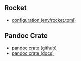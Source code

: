 ## Rocket

* [configuration (env/rocket.toml)](https://rocket.rs/v0.5-rc/guide/configuration/#environment-variables)

## Pandoc Crate

* [pandoc crate (github)](https://github.com/oli-obk/rust-pandoc)
* [pandoc crate (docs)](https://docs.rs/pandoc/latest/pandoc/)
